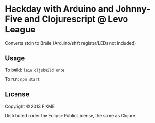 # Hackday with Arduino and Johnny-Five and Clojurescript @ Levo League

Converts stdin to Braile (Arduino/shift register/LEDs not included)

## Usage

To build: `lein cljsbuild once`

To run: `npm start`

## License

Copyright © 2013 FIXME

Distributed under the Eclipse Public License, the same as Clojure.
